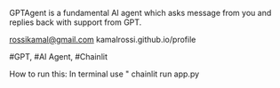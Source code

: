 GPTAgent is a fundamental AI agent which asks message from you and replies back with support from GPT.


rossikamal@gmail.com kamalrossi.github.io/profile


#GPT, #AI Agent, #Chainlit


How to run this: In terminal use " chainlit run app.py



